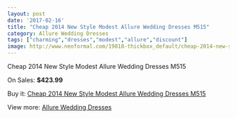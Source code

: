 ```yaml
---
layout: post
date: '2017-02-16'
title: "Cheap 2014 New Style Modest Allure Wedding Dresses M515"
category: Allure Wedding Dresses
tags: ["charming","dresses","modest","allure","discount"]
image: http://www.neoformal.com/19818-thickbox_default/cheap-2014-new-style-modest-allure-wedding-dresses-m515.jpg
---
```

Cheap 2014 New Style Modest Allure Wedding Dresses M515

On Sales: **$423.99**
<a href="https://www.neoformal.com/en/allure-wedding-dresses-2014/6328-cheap-2014-new-style-modest-allure-wedding-dresses-m515.html"><amp-img layout="responsive" width="600" height="600" src="//www.neoformal.com/19818-thickbox_default/cheap-2014-new-style-modest-allure-wedding-dresses-m515.jpg" alt="Cheap 2014 New Style Modest Allure Wedding Dresses M515 0" /></a>
<a href="https://www.neoformal.com/en/allure-wedding-dresses-2014/6328-cheap-2014-new-style-modest-allure-wedding-dresses-m515.html"><amp-img layout="responsive" width="600" height="600" src="//www.neoformal.com/19820-thickbox_default/cheap-2014-new-style-modest-allure-wedding-dresses-m515.jpg" alt="Cheap 2014 New Style Modest Allure Wedding Dresses M515 1" /></a>
<a href="https://www.neoformal.com/en/allure-wedding-dresses-2014/6328-cheap-2014-new-style-modest-allure-wedding-dresses-m515.html"><amp-img layout="responsive" width="600" height="600" src="//www.neoformal.com/19819-thickbox_default/cheap-2014-new-style-modest-allure-wedding-dresses-m515.jpg" alt="Cheap 2014 New Style Modest Allure Wedding Dresses M515 2" /></a>

Buy it: [Cheap 2014 New Style Modest Allure Wedding Dresses M515](https://www.neoformal.com/en/allure-wedding-dresses-2014/6328-cheap-2014-new-style-modest-allure-wedding-dresses-m515.html "Cheap 2014 New Style Modest Allure Wedding Dresses M515")

View more: [Allure Wedding Dresses](https://www.neoformal.com/en/82-allure-wedding-dresses-2014 "Allure Wedding Dresses")